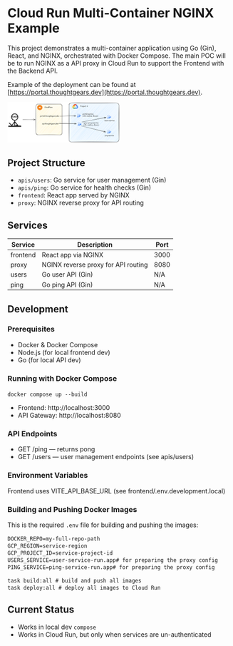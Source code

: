 # Cloud Run Multi-Container NGINX Example

This project demonstrates a multi-container application using Go (Gin), React, and NGINX, orchestrated with Docker Compose.
The main POC will be to run NGINX as a API proxy in Cloud Run to support the Frontend with the Backend API.

Example of the deployment can be found at [https://portal.thoughtgears.dev](https://portal.thoughtgears.dev).

<img src="assets/images/nginx-poc.png" alt="Description" width="50%" />

## Project Structure

* `apis/users`: Go service for user management (Gin)
* `apis/ping`: Go service for health checks (Gin)
* `frontend`: React app served by NGINX
* `proxy`: NGINX reverse proxy for API routing

## Services

| Service  | Description                         | Port |
|----------|-------------------------------------|------|
| frontend | React app via NGINX                 | 3000 |
| proxy    | NGINX reverse proxy for API routing | 8080 |
| users    | Go user API (Gin)                   | N/A  |
| ping     | Go ping API (Gin)                   | N/A  |

## Development

### Prerequisites

* Docker & Docker Compose
* Node.js (for local frontend dev)
* Go (for local API dev)

### Running with Docker Compose

`docker compose up --build`

* Frontend: http://localhost:3000
* API Gateway: http://localhost:8080

### API Endpoints

* GET /ping — returns pong
* GET /users — user management endpoints (see apis/users)

### Environment Variables

Frontend uses VITE_API_BASE_URL (see frontend/.env.development.local)

### Building and Pushing Docker Images

This is the required `.env` file for building and pushing the images:

```dotenv
DOCKER_REPO=my-full-repo-path
GCP_REGION=service-region
GCP_PROJECT_ID=service-project-id
USERS_SERVICE=user-service-run.app# for preparing the proxy config
PING_SERVICE=ping-service-run.app# for preparing the proxy config
```

```shell
task build:all # build and push all images
task deploy:all # deploy all images to Cloud Run
```

## Current Status

* Works in local dev `compose`
* Works in Cloud Run, but only when services are un-authenticated